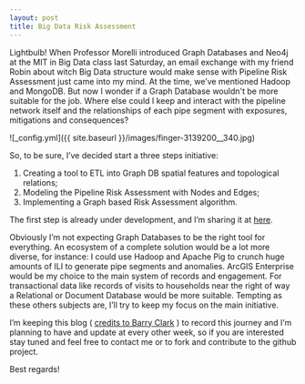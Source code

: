 ```yaml
---
layout: post
title: Big Data Risk Assessment
---
```


Lightbulb! When Professor Morelli introduced Graph Databases and Neo4j at the MIT in Big Data class last Saturday, an email exchange with my friend Robin about witch Big Data structure would make sense with Pipeline Risk Assessment just came into my mind.  At the time, we’ve mentioned Hadoop and MongoDB. But now I wonder if a Graph Database wouldn't be more suitable for the job.  Where else could I keep and interact with the pipeline network itself and the relationships of each pipe segment with exposures, mitigations and consequences?

![_config.yml]({{ site.baseurl }}/images/finger-3139200__340.jpg)

So, to be sure, I’ve decided start a three steps initiative:
1. Creating a tool to ETL into  Graph DB spatial features and topological relations;
1. Modeling the Pipeline Risk Assessment with Nodes and Edges;
1. Implementing a Graph based Risk Assessment algorithm.

The first step is already under development,  and I’m sharing it at [here](https://github.com/carloseduardotoledo/geo2graph). 

Obviously I’m not expecting Graph Databases to be the right tool for everything. An ecosystem of a complete solution would be a lot more diverse, for instance: I could use Hadoop and Apache Pig to crunch huge amounts of ILI to generate pipe segments and anomalies.  ArcGIS Enterprise would be my choice to the main system of records and engagement. For transactional data like records of visits to households near the right of way a Relational or Document Database would be more suitable. Tempting as these others subjects are, I’ll try to keep my focus on the main initiative.

I’m keeping this blog ( [credits to Barry Clark](https://www.smashingmagazine.com/2014/08/build-blog-jekyll-github-pages/) ) to record this journey and I’m planning to have and update at every other week, so if you are interested stay tuned and feel free to contact me or to fork and contribute to the github project.

Best regards!
